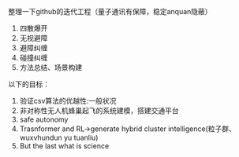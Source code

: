 整理一下github的迭代工程（量子通讯有保障，稳定anquan隐蔽）

1. 四散爆开
2. 无视避障
3. 避障纠缠
4. 碰撞纠缠
5. 方法总结、场景构建

以下的目标：

1. 验证csv算法的优越性:一般状况
2. 非对称性无人机蜂巢起飞的系统建模，搭建交通平台
3. safe autonomy
4. Trasnformer and RL->generate hybrid cluster intelligence(粒子群、wuxvhundun yu tuanliu)
5. But the last what is science